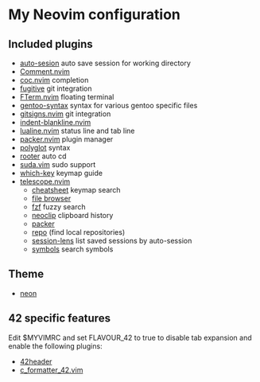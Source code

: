 # My Neovim configuration

## Included plugins

- [auto-sesion](https://github.com/rmagatti/auto-session) auto save session for
  working directory
- [Comment.nvim](https://github.com/numToStr/Comment.nvim)
- [coc.nvim](https://github.com/neoclide/coc.nvim) completion
- [fugitive](https://github.com/tpope/vim-fugitive) git integration
- [FTerm.nvim](https://github.com/numToStr/FTerm.nvim) floating terminal
- [gentoo-syntax](https://github.com/gentoo/gentoo-syntax) syntax for various
  gentoo specific files
- [gitsigns.nvim](https://github.com/lewis6991/gitsigns.nvim) git integration
- [indent-blankline.nvim](https://github.com/lukas-reineke/indent-blankline.nvim)
- [lualine.nvim](https://github.com/nvim-lualine/lualine.nvim) status line and
  tab line
- [packer.nvim](https://github.com/wbthomason/packer.nvim) plugin manager
- [polyglot](https://github.com/sheerun/vim-polyglot) syntax
- [rooter](https://github.com/airblade/vim-rooter) auto cd
- [suda.vim](https://github.com/lambdalisue/suda.vim) sudo support
- [which-key](https://github.com/folke/which-key.nvim) keymap guide
- [telescope.nvim](https://github.com/nvim-telescope/telescope.nvim)
  - [cheatsheet](https://github.com/sudormrfbin/cheatsheet.nvim) keymap search
  - [file browser](https://github.com/nvim-telescope/telescope-file-browser.nvim)
  - [fzf](https://github.com/nvim-telescope/telescope-fzf-native.nvim) fuzzy
    search
  - [neoclip](https://github.com/AckslD/nvim-neoclip.lua) clipboard history
  - [packer](https://github.com/nvim-telescope/telescope-packer.nvim)
  - [repo](https://github.com/cljoly/telescope-repo.nvim) (find local
    repositories)
  - [session-lens](https://github.com/rmagatti/session-lens) list saved
    sessions by auto-session
  - [symbols](https://github.com/nvim-telescope/telescope-symbols.nvim) search
    symbols

## Theme

- [neon](https://github.com/rafamadriz/neon)

## 42 specific features

Edit $MYVIMRC and set FLAVOUR_42 to true to disable tab expansion and enable
the following plugins:

- [42header](https://github.com/42Paris/42header)
- [c_formatter_42.vim](https://github.com/cacharle/c_formatter_42.vim)
